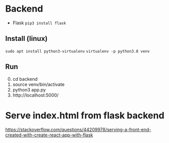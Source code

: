 # Backend
- Flask ``` pip3 install flask ```

## Install (linux)
``` sudo apt install python3-virtualenv ```
``` virtualenv -p python3.8 venv ```

## Run
0. cd backend
1. source venv/bin/activate
2. python3 app.py
3. http://localhost:5000/

# Serve index.html from flask backend
https://stackoverflow.com/questions/44209978/serving-a-front-end-created-with-create-react-app-with-flask